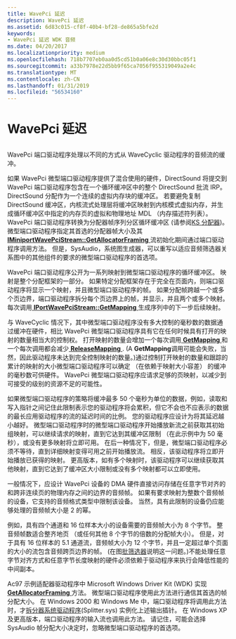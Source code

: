 ```yaml
---
title: WavePci 延迟
description: WavePci 延迟
ms.assetid: 6d83c015-cf8f-40b4-bf28-de865a5bfe2d
keywords:
- WavePci 延迟 WDK 音频
ms.date: 04/20/2017
ms.localizationpriority: medium
ms.openlocfilehash: 718b7707eb0aa0d5cd51b0a06e8c30d30bbc05f1
ms.sourcegitcommit: a33b7978e22d5bb9f65ca7056f955319049a2e4c
ms.translationtype: MT
ms.contentlocale: zh-CN
ms.lasthandoff: 01/31/2019
ms.locfileid: "56534160"
---
```

# <a name="wavepci-latency"></a>WavePci 延迟


## <span id="wavepci_latency"></span><span id="WAVEPCI_LATENCY"></span>


WavePci 端口驱动程序处理以不同的方式从 WaveCyclic 驱动程序的音频流的缓冲。

如果 WavePci 微型端口驱动程序提供了混合使用的硬件，DirectSound 将提交到 WavePci 端口驱动程序包含在一个循环缓冲区中的整个 DirectSound 批流 IRP。 DirectSound 分配作为一个连续的虚拟内存块的缓冲区。 若要避免复制 DirectSound 缓冲区，内核流式处理层将缓冲区映射到内核模式虚拟内存，并生成循环缓冲区中指定的内存页的虚拟和物理地址 MDL （内存描述符列表）。 WavePci 端口驱动程序转换为分配器帧序列分区循环缓冲区 (请参阅[KS 分配器](https://msdn.microsoft.com/library/windows/hardware/ff567257))。 微型端口驱动程序指定其首选的分配器帧大小及其[ **IMiniportWavePciStream::GetAllocatorFraming** ](https://msdn.microsoft.com/library/windows/hardware/ff536726)流初始化期间通过端口驱动程序调用方法。 但是，SysAudio，系统图生成器，可以重写以适应音频筛选器关系图中的其他组件的要求的微型端口驱动程序的首选项。

WavePci 端口驱动程序公开为一系列映射到微型端口驱动程序的循环缓冲区。 映射是整个分配框架的一部分。 如果特定分配框架存在于完全在页面内，则端口驱动程序将显示一个映射，并且微型端口驱动程序的帧。 如果分配帧跨越一个或多个页边界，端口驱动程序拆分每个页边界上的帧，并显示，并且两个或多个映射。 每次调用[ **IPortWavePciStream::GetMapping** ](https://msdn.microsoft.com/library/windows/hardware/ff536909)生成序列中的下一步后续映射。

与 WaveCyclic 情况下，其中微型端口驱动程序没有多大控制的毫秒数的数据通过缓冲在硬件，相比 WavePci 微型端口驱动程序具有它在任何时候具有打开的映射的数量相当大的控制权。 打开映射的数量会增加一个每次调用[ **GetMapping** ](https://msdn.microsoft.com/library/windows/hardware/ff536909)和一个每次调用都会减少[ **ReleaseMapping** ](https://msdn.microsoft.com/library/windows/hardware/ff536911). (A **GetMapping**调用可能会失败，当然，因此驱动程序未达到完全控制映射的数量。)通过控制打开映射的数量和跟踪的累计的映射的大小微型端口驱动程序可以确定 （在依赖于映射大小容差） 的缓冲的毫秒数可供硬件。 WavePci 微型端口驱动程序应请求足够的页映射，以减少到可接受的级别的资源不足的可能性。

如果微型端口驱动程序的策略将缓冲最多 50 个毫秒为单位的数据，例如，读取和写入指针之间记住此限制表示您的驱动程序将会累积，但它不会也不应表示的数据的最长应用驱动程序的流的延迟时间的比例。 您的驱动程序应设计为将其延迟越小越好。 微型端口驱动程序时的微型端口驱动程序开始播放新流之前获取其初始组映射，可以继续请求的映射，直到它达到其缓冲区限制 （在此示例中为 50 毫秒），或没有更多映射将立即可用。 在后一种情况下，但是，微型端口驱动程序必须不等待，直到详细映射变得可用之前开始播放流。 相反，该驱动程序将立即开始播放已获得的映射。 更高版本，如有多个映射时，该驱动程序可以继续获取其他映射，直到它达到了缓冲区大小限制或没有多个映射都可以立即使用。

一般情况下，应设计 WavePci 设备的 DMA 硬件直接访问存储在任意字节对齐的和跨非连续页的物理内存之间的边界的音频帧。 如果有要求映射为整数个音频帧的设备，它支持的音频格式类型中限制该设备。 当然，具有此限制的设备仍应能够处理的音频帧大小是 2 的幂。

例如，具有四个通道和 16 位样本大小的设备需要的音频帧大小为 8 个字节。 整音频帧数适合整齐地页 （或任何其他 8 个字节的倍数的分配帧大小）。 但是，对于具有 16 位样本的 5.1 通道流，音频帧大小为 12 个字节，并且一定超过单个页面的大小的流包含音频跨页边界的帧。 (在图[批筛选器](wave-filters.md)说明这一问题。)不能处理任意字节对齐方式和任意字节长度映射的硬件必须依赖于驱动程序来执行会降低性能的中间副本。

Ac97 示例适配器驱动程序中 Microsoft Windows Driver Kit (WDK) 实现[ **GetAllocatorFraming** ](https://msdn.microsoft.com/library/windows/hardware/ff536726)方法。 微型端口驱动程序使用此方法进行通信其首选的帧分配大小。 在 Windows 2000 和 Windows Me 中，端口驱动程序将调用此方法时，才[拆分器系统驱动程序](kernel-mode-wdm-audio-components.md#splitter_system_driver)(Splitter.sys) 实例化上述输出插针。 在 Windows XP 及更高版本，端口驱动程序的输入流也调用此方法。 请记住，可能会选择 SysAudio 帧分配大小决定时，忽略微型端口驱动程序的首选项。

 

 





